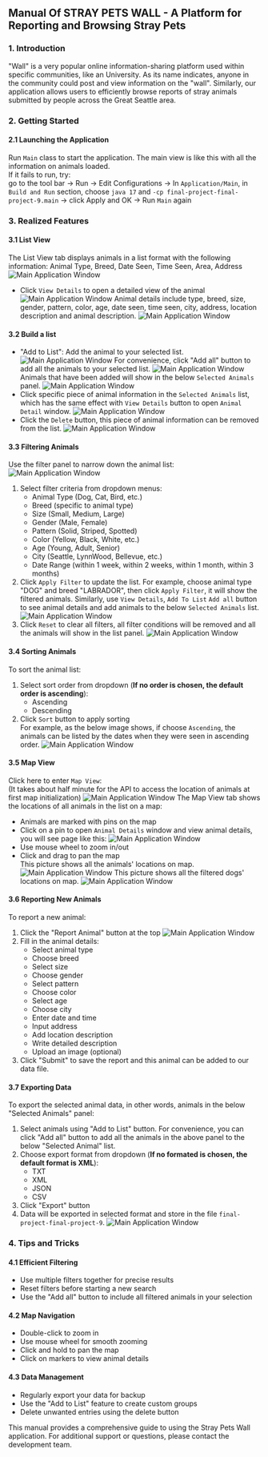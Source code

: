 
## Manual Of STRAY PETS WALL - A Platform for Reporting and Browsing Stray Pets

### 1. Introduction
"Wall" is a very popular online information-sharing platform used within specific communities, like an University. As its name indicates, anyone in the community could post and view information on the "wall".
Similarly, our application allows users to efficiently browse reports of stray animals submitted by people across the Great Seattle area.

### 2. Getting Started

#### 2.1 Launching the Application
Run `Main` class to start the application. The main view is like this with all the information on animals loaded.
<br>If it fails to run, try:
<br>go to the tool bar -> Run -> Edit Configurations -> In `Application/Main`, in `Build and Run` section, choose `java 17` and `-cp final-project-final-project-9.main` -> click Apply and OK -> Run `Main` again
### 3. Realized Features

#### 3.1 List View
The List View tab displays animals in a list format with the following information: Animal Type, Breed, Date Seen, Time Seen, Area, Address
![Main Application Window](screen_shot/animal_list.png)
- Click `View Details` to open a detailed view of the animal
![Main Application Window](screen_shot/animal_list_1.png)
Animal details include type, breed, size, gender, pattern, color, age, date seen, time seen, city, address, location description and animal description.
![Main Application Window](screen_shot/detail.jpg)

  
#### 3.2 Build a list 
- "Add to List": Add the animal to your selected list.
  ![Main Application Window](screen_shot/animal_list_2.png)
  For convenience, click "Add all" button to add all the animals to your selected list.
  ![Main Application Window](screen_shot/add_all.png)
  Animals that have been added will show in the below `Selected Animals` panel.
  ![Main Application Window](screen_shot/selected_animals.png)
- Click specific piece of animal information in the `Selected Animals` list, which has the same effect with `View Details` button to open `Animal Detail` window.
  ![Main Application Window](screen_shot/detail1.png)
- Click the `Delete` button, this piece of animal information can be removed from the list.
  ![Main Application Window](screen_shot/delete.png)

#### 3.3 Filtering Animals
Use the filter panel to narrow down the animal list:
![Main Application Window](screen_shot/filter_panel.png)
1. Select filter criteria from dropdown menus:
    - Animal Type (Dog, Cat, Bird, etc.)
    - Breed (specific to animal type)
    - Size (Small, Medium, Large)
    - Gender (Male, Female)
    - Pattern (Solid, Striped, Spotted)
    - Color (Yellow, Black, White, etc.)
    - Age (Young, Adult, Senior)
    - City (Seattle, LynnWood, Bellevue, etc.)
    - Date Range (within 1 week, within 2 weeks, within 1 month, within 3 months)
2. Click `Apply Filter` to update the list. For example, choose animal type "DOG" and breed "LABRADOR", then click `Apply Filter`, it will show the filtered animals.
Similarly, use `View Details`, `Add To List` `Add all` button to see animal details and add animals to the below `Selected Animals` list.
![Main Application Window](screen_shot/filter_display.png)
3. Click `Reset` to clear all filters, all filter conditions will be removed and all the animals will show in the list panel.
![Main Application Window](screen_shot/reset.png)

#### 3.4 Sorting Animals
To sort the animal list:
1. Select sort order from dropdown (**If no order is chosen, the default order is ascending**):
    - Ascending
    - Descending
2. Click `Sort` button to apply sorting  
For example, as the below image shows, if choose `Ascending`, the animals can be listed by the dates when they were seen in ascending order.
![Main Application Window](screen_shot/sort_by_date.png)

#### 3.5 Map View
Click here to enter `Map View`:<br>(It takes about half minute for the API to access the location of animals at first map initialization)
![Main Application Window](screen_shot/open_map.png)
The Map View tab shows the locations of all animals in the list on a map:
- Animals are marked with pins on the map
- Click on a pin to open `Animal Details` window and view animal details, you will see page like this:
![Main Application Window](screen_shot/detail_map.png)
- Use mouse wheel to zoom in/out
- Click and drag to pan the map  
This picture shows all the animals' locations on map.
  ![Main Application Window](screen_shot/map_all.jpg)
This picture shows all the filtered dogs' locations on map.
  ![Main Application Window](screen_shot/map_dog.jpg)

#### 3.6 Reporting New Animals
To report a new animal:
1. Click the "Report Animal" button at the top
   ![Main Application Window](screen_shot/report.png)
2. Fill in the animal details:
    - Select animal type
    - Choose breed
    - Select size
    - Choose gender
    - Select pattern
    - Choose color
    - Select age
    - Choose city
    - Enter date and time
    - Input address
    - Add location description
    - Write detailed description
    - Upload an image (optional)
3. Click "Submit" to save the report and this animal can be added to our data file.

#### 3.7 Exporting Data
To export the selected animal data, in other words, animals in the below "Selected Animals" panel:
1. Select animals using "Add to List" button. For convenience, you can click "Add all" button to add all the animals in the above panel to the below "Selected Animal" list.
2. Choose export format from dropdown (**If no formated is chosen, the default format is XML**):
    - TXT
    - XML
    - JSON
    - CSV
3. Click "Export" button
4. Data will be exported in selected format and store in the file `final-project-final-project-9`.
![Main Application Window](screen_shot/export.png)

### 4. Tips and Tricks

#### 4.1 Efficient Filtering
- Use multiple filters together for precise results
- Reset filters before starting a new search
- Use the "Add all" button to include all filtered animals in your selection

#### 4.2 Map Navigation
- Double-click to zoom in
- Use mouse wheel for smooth zooming
- Click and hold to pan the map
- Click on markers to view animal details

#### 4.3 Data Management
- Regularly export your data for backup
- Use the "Add to List" feature to create custom groups
- Delete unwanted entries using the delete button



This manual provides a comprehensive guide to using the Stray Pets Wall application. For additional support or questions, please contact the development team.
